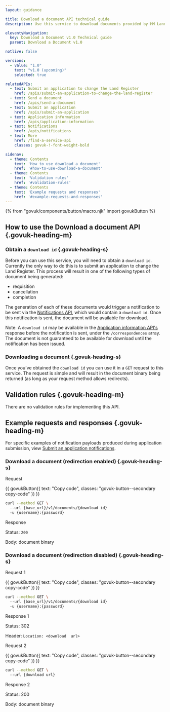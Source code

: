 ```yaml
---
layout: guidance

title: Download a document API technical guide
description: Use this service to download documents provided by HM Land Registry.

eleventyNavigation:
  key: Download a Document v1.0 Technical guide
  parent: Download a Document v1.0

notlive: false

versions:
  - value: "1.0"
    text: "v1.0 (upcoming)"
    selected: true

relatedAPIs:
  - text: Submit an application to change the Land Register
    href: /apis/submit-an-application-to-change-the-land-register 
  - text: Send a document
    href: /apis/send-a-document
  - text: Submit an application
    href: /apis/submit-an-application
  - text: Application information
    href: /apis/application-information
  - text: Notifications
    href: /apis/notifications
  - text: More
    href: /find-a-service-api
    classes: govuk-!-font-weight-bold

sidenav:
  - theme: Contents
    text: 'How to use download a document'
    href: '#how-to-use-download-a-document'
  - theme: Contents
    text: 'Validation rules'
    href: '#validation-rules'
  - theme: Contents
    text: 'Example requests and responses'
    href: '#example-requests-and-responses'
---
```

{% from "govuk/components/button/macro.njk" import govukButton %}

<section>

## How to use the Download a document API {.govuk-heading-m}

### Obtain a `download id` {.govuk-heading-s}

Before you can use this service, you will need to obtain a `download id`. Currently the only way to do this is to submit an application to change the Land Register. This process will result in one of the following types of document being generated:

- requisition
- cancellation
- completion

The generation of each of these documents would trigger a notification to be sent via the [Notifications API](/apis/notifications), which would contain a `download id`. Once this notification is sent, the document will be available for download.

Note: A `download id` may be available in the [Application information API's](/apis/application-information) response before the notification is sent, under the `/correspondences` array. The document is not guaranteed to be available for download until the notification has been issued.

### Downloading a document {.govuk-heading-s}

Once you’ve obtained the `download id` you can use it in a `GET` request to this service. The request is simple and will result in the document binary being returned (as long as your request method allows redirects).

</section>
<section>

## Validation rules {.govuk-heading-m}

There are no validation rules for implementing this API.

</section>
<section>

## Example requests and responses {.govuk-heading-m}

For specific examples of notification payloads produced during application submission, view [Submit an application notifications](/apis/submit-an-application).

### Download a document (redirection enabled) {.govuk-heading-s}

Request

<div class="code-wrapper">
{{ govukButton({ text: "Copy code", classes: "govuk-button--secondary copy-code" }) }}

```sh
curl --method GET \ 
  --url {base_url}/v1/documents/{download id}
  -u {username}:{password}
```
</div>

Response

Status: `200`

Body: document binary

### Download a document (redirection disabled) {.govuk-heading-s}

Request 1

<div class="code-wrapper">
{{ govukButton({ text: "Copy code", classes: "govuk-button--secondary copy-code" }) }}

```sh
curl --method GET \ 
  --url {base_url}/v1/documents/{download id}
  -u {username}:{password}
```
</div>

Response 1

Status: 302

Header: `Location: <download  url>`

Request 2

<div class="code-wrapper">
{{ govukButton({ text: "Copy code", classes: "govuk-button--secondary copy-code" }) }}

```sh
curl --method GET \ 
  --url {download url}
```
</div>

Response 2

Status: 200

Body: document binary

</section>

